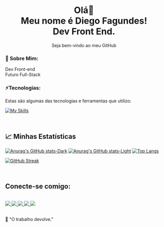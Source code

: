 <h1 align='center'>
  Olá👋
  <br>
  Meu nome é Diego Fagundes!
  <br>
  Dev Front End.
</h1>
<p align='center'>
  Seja bem-vindo ao meu GitHub
</p>

### 💫 Sobre Mim:
Dev Front-end
<br>
Futuro Full-Stack

### ⚡Tecnologias:

Estas são algumas das tecnologias e ferramentas que utilizo:

[![My Skills](https://skillicons.dev/icons?i=html,css,js,bootstrap,react,styledcomponents,sass,nodejs,express,vite,vscode,git,figma,vercel,postman)](https://skillicons.dev)

<br>

<h2>
  📈 Minhas Estatísticas
</h2>

[![Anurag's GitHub stats-Dark](https://github-readme-stats.vercel.app/api?username=DiegoSilva1919&show_icons=true&theme=dark#gh-dark-mode-only)](https://github.com/DiegoSilva1919/github-readme-stats#gh-dark-mode-only)
[![Anurag's GitHub stats-Light](https://github-readme-stats.vercel.app/api?username=DiegoSilva1919&show_icons=true&theme=default#gh-light-mode-only)](https://github.com/DiegoSilva1919/github-readme-stats#gh-light-mode-only) [![Top Langs](https://github-readme-stats.vercel.app/api/top-langs/?username=DiegoSilva1919&layout=donut&theme=dark)](https://github.com/DiegoSilva1919/github-readme-stats) 

[![GitHub Streak](https://streak-stats.demolab.com/?user=DiegoSilva1919&theme=dark)](https://git.io/streak-stats) 
  
<br>

<h2>Conecte-se comigo:</h2>

<div style="display: inline_block">
  <br>
  <a href="https://www.linkedin.com/in/diego-fagundes-da-silva-694ab71b3/" target="_blank" rel="nofollow">
    <img src="https://img.shields.io/badge/LinkedIn-0077B5?style=for-the-badge&logo=linkedin&logoColor=white" target="_blank">
  </a>
    <a href='[mailto:fagundesdiego2015bolcombr@gmail.com](https://web.telegram.org/k/)' target='_blank' rel="nofollow">
    <img src='https://img.shields.io/badge/Telegram-2CA5E0?style=for-the-badge&logo=telegram&logoColor=white'>
  </a>
  <a href="https://wa.me/qr/EBYVIZJRG3FPF1" target='_blank' rel="nofollow">
    <img src='https://img.shields.io/badge/WhatsApp-25D366?style=for-the-badge&logo=whatsapp&logoColor=white'>
  </a>
  <a href='mailto:fagundesdiego2015bolcombr@gmail.com' target='_blank' rel="nofollow">
    <img src='https://img.shields.io/badge/Gmail-D14836?style=for-the-badge&logo=gmail&logoColor=white'>
  </a>
  <a href="https://portifolio-diegofagundes.vercel.app/" rel="nofollow">
    <img     src="https://camo.githubusercontent.com/704b13a2bdedafaf85238e99b1c8459aa96f715f3f737031b82f12eb6620381e/68747470733a2f2f696d672e736869656c64732e696f2f62616467652f2d506f7274662543332542336c696f2d62726f776e3f7374796c653d666f722d7468652d6261646765266c6f676f3d74727565" data-canonical-src="https://img.shields.io/badge/-Portf%C3%B3lio-brown?style=for-the-badge&amp;logo=true" style="max-width: 100%;">
  </a>
</div>
    
<br>

🧠 "O trabalho devolve."
